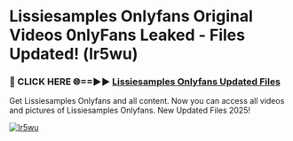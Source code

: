 # Lissiesamples Onlyfans Original Videos 0nlyFans Leaked - Files Updated! (lr5wu)

<h3>🔴 CLICK HERE 🌐==►► <a href="https://tinyurl.com/ehrbuxhb" rel="nofollow">Lissiesamples Onlyfans Updated Files</a></h3>

Get Lissiesamples Onlyfans and all content. Now you can access all videos and pictures of Lissiesamples Onlyfans. New Updated Files 2025!

[![lr5wu](https://i.imgur.com/lVYEuWS.gif)](https://tinyurl.com/ehrbuxhb)
